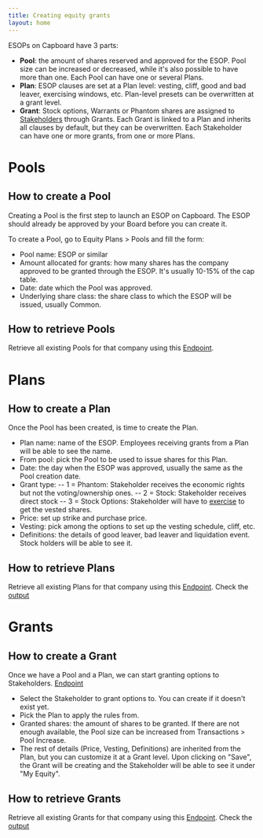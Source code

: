 ```yaml
---
title: Creating equity grants
layout: home
---
```

ESOPs on Capboard have 3 parts:

- **Pool**: the amount of shares reserved and approved for the ESOP. Pool size can be increased or decreased, while it's also possible to have more than one. Each Pool can have one or several Plans. 
- **Plan**: ESOP clauses are set at a Plan level: vesting, cliff, good and bad leaver, exercising windows, etc. Plan-level presets can be overwritten at a grant level.
- **Grant**: Stock options, Warrants or Phantom shares are assigned to [Stakeholders](/docs/create_stakeholder.html) through Grants. Each Grant is linked to a Plan and inherits all clauses by default, but they can be overwritten. Each Stakeholder can have one or more grants, from one or more Plans.

# Pools
## How to create a Pool
Creating a Pool is the first step to launch an ESOP on Capboard. The ESOP should already be approved by your Board before you can create it.

To create a Pool, go to Equity Plans > Pools and fill the form:

- Pool name: ESOP or similar
- Amount allocated for grants: how many shares has the company approved to be granted through the ESOP. It's usually 10-15% of the cap table.
- Date: date which the Pool was approved.
- Underlying share class: the share class to which the ESOP will be issued, usually Common.

## How to retrieve Pools
Retrieve all existing Pools for that company using this [Endpoint](https://www.capboard.io/api/docs/endpoints#/pools/get_api_pools).

# Plans
## How to create a Plan
Once the Pool has been created, is time to create the Plan.

- Plan name: name of the ESOP. Employees receiving grants from a Plan will be able to see the name.
- From pool: pick the Pool to be used to issue shares for this Plan.
- Date: the day when the ESOP was approved, usually the same as the Pool creation date.
- Grant type:
-- 1 = Phantom: Stakeholder receives the economic rights but not the voting/ownership ones.
-- 2 = Stock: Stakeholder receives direct stock
-- 3 = Stock Options: Stakeholder will have to [exercise](/docs/exercising.html) to get the vested shares.
- Price: set up strike and purchase price.
- Vesting: pick among the options to set up the vesting schedule, cliff, etc.
- Definitions: the details of good leaver, bad leaver and liquidation event. Stock holders will be able to see it.

## How to retrieve Plans
Retrieve all existing Plans for that company using this [Endpoint](https://www.capboard.io/api/docs/endpoints#/equity_plans/get_api_equity_plans). Check the [output](https://www.capboard.io/api/docs/endpoints#model-EquityPlan)

# Grants
## How to create a Grant
Once we have a Pool and a Plan, we can start granting options to Stakeholders. [Endpoint](https://www.capboard.io/api/docs/endpoints#/grants/post_api_grants)
- Select the Stakeholder to grant options to. You can create if it doesn't exist yet.
- Pick the Plan to apply the rules from.
-  Granted shares: the amount of shares to be granted. If there are not enough available, the Pool size can be increased from Transactions > Pool Increase.
- The rest of details (Price, Vesting, Definitions) are inherited from the Plan, but you can customize it at a Grant level.
Upon clicking on "Save", the Grant will be creating and the Stakeholder will be able to see it under "My Equity".

## How to retrieve Grants
Retrieve all existing Grants for that company using this [Endpoint](https://www.capboard.io/api/docs/endpoints#/grants/get_api_grants). Check the [output](https://www.capboard.io/api/docs/endpoints#model-EquityGrant)